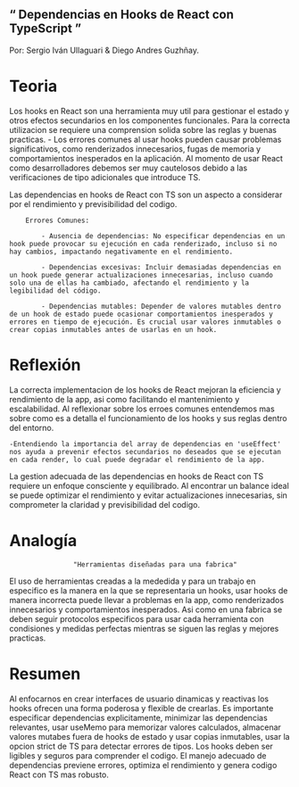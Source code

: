 ## “ Dependencias en Hooks de React con TypeScript ”

Por: Sergio Iván Ullaguari & Diego Andres Guzhñay.

# Teoria

Los hooks en React son una herramienta muy util para gestionar el estado y otros efectos secundarios en los componentes funcionales.
Para la correcta utilizacion se requiere una comprension solida sobre las reglas y buenas practicas. - Los errores comunes al usar hooks pueden causar problemas significativos, como renderizados innecesarios, fugas de memoria y comportamientos inesperados en la aplicación.
Al momento de usar React como desarrolladores debemos ser muy cautelosos debido a las verificaciones de tipo adicionales que introduce TS.

Las dependencias en hooks de React con TS son un aspecto a considerar por el rendimiento y previsibilidad del codigo.

        Errores Comunes:

            - Ausencia de dependencias: No especificar dependencias en un hook puede provocar su ejecución en cada renderizado, incluso si no hay cambios, impactando negativamente en el rendimiento.

            - Dependencias excesivas: Incluir demasiadas dependencias en un hook puede generar actualizaciones innecesarias, incluso cuando solo una de ellas ha cambiado, afectando el rendimiento y la legibilidad del código.

            - Dependencias mutables: Depender de valores mutables dentro de un hook de estado puede ocasionar comportamientos inesperados y errores en tiempo de ejecución. Es crucial usar valores inmutables o crear copias inmutables antes de usarlas en un hook.

# Reflexión

La correcta implementacion de los hooks de React mejoran la eficiencia y rendimiento de la app, asi como facilitando el mantenimiento y escalabilidad.
Al reflexionar sobre los erroes comunes entendemos mas sobre como es a detalla el funcionamiento de los hooks y sus reglas dentro del entorno.

    -Entendiendo la importancia del array de dependencias en 'useEffect'
    nos ayuda a prevenir efectos secundarios no deseados que se ejecutan en cada render, lo cual puede degradar el rendimiento de la app.

La gestion adecuada de las dependencias en hooks de React con TS requiere un enfoque consciente y equilibrado.
Al encontrar un balance ideal se puede optimizar el rendimiento y evitar actualizaciones innecesarias, sin comprometer la claridad y previsibilidad del codigo.

# Analogía

                    "Herramientas diseñadas para una fabrica"

El uso de herramientas creadas a la mededida y para un trabajo en especifico es la manera en la que se representaria un hooks, usar hooks de manera incorrecta puede llevar a problemas en la app, como renderizados innecesarios y comportamientos inesperados.
Asi como en una fabrica se deben seguir protocolos especificos para usar cada herramienta con condisiones y medidas perfectas mientras se siguen las reglas y mejores practicas.

# Resumen

Al enfocarnos en crear interfaces de usuario dinamicas y reactivas los hooks ofrecen una forma poderosa y flexible de crearlas.
Es importante especificar dependencias explicitamente, minimizar las dependencias relevantes, usar useMemo para memorizar valores calculados, almacenar valores mutabes fuera de hooks de estado y usar copias inmutables, usar la opcion strict de TS para detectar errores de tipos.
Los hooks deben ser ligibles y seguros para comprender el codigo.
El manejo adecuado de dependencias previene errores, optimiza el rendimiento y genera codigo React con TS mas robusto.
